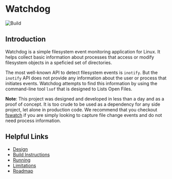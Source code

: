 # Watchdog

![Build](https://github.com/ghorbanzade/watchdog/workflows/CI/badge.svg)

## Introduction

Watchdog is a simple filesystem event monitoring application for Linux.
It helps collect basic information about processes that access or modify
filesystem objects in a speficied set of directories.

The most well-known API to detect filesystem events is `inotify`. But the
`inotify` API does not provide any information about the user or process
that initiates events. Watchdog attempts to find this information by using
the command-line tool `lsof` that is designed to Lists Open Files.

**Note**: This project was designed and developed in less than a day and as
a proof of concept. It is too crude to be used as a dependency for any side
project, let alone in production code.
We recommend that you checkout [fswatch] if you are simply looking to capture
file change events and do not need process information.

## Helpful Links

* [Design](./docs/Design.md)
* [Build Instructions](./docs/Build.md)
* [Running](./docs/Running.md)
* [Limitations](./docs/Limitations.md)
* [Roadmap](./docs/Roadmap.md)

[fswatch]: https://github.com/emcrisostomo/fswatch